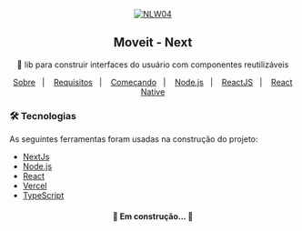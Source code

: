 <p align="center">
  <a href="https://nextlevelweek.com/inscricao/4">
    <img src="https://cdn.discordapp.com/attachments/694609874197151754/813851700011335730/NLW04_pack_divulgacao_-_Github.png"  alt="NLW04" />
  </a>
</p>
<h2 align="center">Moveit - Next</h2>

<p align="center">🚀 lib para construir interfaces do usuário com componentes reutilizáveis</p>

<p align="center">
  <a href="#page_with_curl-sobre">Sobre</a>&nbsp;&nbsp;&nbsp;|&nbsp;&nbsp;&nbsp;
  <a href="#books-requisitos">Requisitos</a>&nbsp;&nbsp;&nbsp;|&nbsp;&nbsp;&nbsp;
  <a href="#rocket-começando">Começando</a>&nbsp;&nbsp;&nbsp;|&nbsp;&nbsp;&nbsp;
  <a href="#gear-iniciando-back-end">Node.js</a>&nbsp;&nbsp;&nbsp;|&nbsp;&nbsp;&nbsp;
  <a href="#computer-iniciando-front-end">ReactJS</a>&nbsp;&nbsp;&nbsp;|&nbsp;&nbsp;&nbsp;
  <a href="#iphone-iniciando-mobile">React Native</a>
</p>



### 🛠 Tecnologias

As seguintes ferramentas foram usadas na construção do projeto:

- [NextJs](https://nextjs.org/docs/getting-started)
- [Node.js](https://nodejs.org/en/)
- [React](https://pt-br.reactjs.org/)
- [Vercel](https://vercel.com/)
- [TypeScript](https://www.typescriptlang.org/)

<h4 align="center"> 
	🚧 Em construção...  🚧
</h4>



